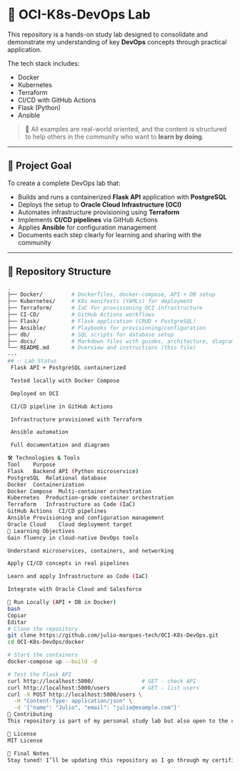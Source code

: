 # 🚀 OCI-K8s-DevOps Lab

This repository is a hands-on study lab designed to consolidate and demonstrate my understanding of key **DevOps** concepts through practical application.

The tech stack includes:

- Docker
- Kubernetes
- Terraform
- CI/CD with GitHub Actions
- Flask (Python)
- Ansible

> 📌 All examples are real-world oriented, and the content is structured to help others in the community who want to **learn by doing**.

---

## 🎯 Project Goal

To create a complete DevOps lab that:

- Builds and runs a containerized **Flask API** application with **PostgreSQL**
- Deploys the setup to **Oracle Cloud Infrastructure (OCI)**
- Automates infrastructure provisioning using **Terraform**
- Implements **CI/CD pipelines** via GitHub Actions
- Applies **Ansible** for configuration management
- Documents each step clearly for learning and sharing with the community

---

## 📁 Repository Structure

```bash
.
├── Docker/         # Dockerfiles, docker-compose, API + DB setup
├── Kubernetes/     # K8s manifests (YAMLs) for deployment
├── Terraform/      # IaC for provisioning OCI infrastructure
├── CI-CD/          # GitHub Actions workflows
├── Flask/          # Flask application (CRUD + PostgreSQL)
├── Ansible/        # Playbooks for provisioning/configuration
├── db/             # SQL scripts for database setup
├── docs/           # Markdown files with guides, architecture, diagrams
└── README.md       # Overview and instructions (this file)
---
## ✅ Lab Status
 Flask API + PostgreSQL containerized

 Tested locally with Docker Compose

 Deployed on OCI

 CI/CD pipeline in GitHub Actions

 Infrastructure provisioned with Terraform

 Ansible automation

 Full documentation and diagrams

🛠️ Technologies & Tools
Tool	Purpose
Flask	Backend API (Python microservice)
PostgreSQL	Relational database
Docker	Containerization
Docker Compose	Multi-container orchestration
Kubernetes	Production-grade container orchestration
Terraform	Infrastructure as Code (IaC)
GitHub Actions	CI/CD pipelines
Ansible	Provisioning and configuration management
Oracle Cloud	Cloud deployment target
🧠 Learning Objectives
Gain fluency in cloud-native DevOps tools

Understand microservices, containers, and networking

Apply CI/CD concepts in real pipelines

Learn and apply Infrastructure as Code (IaC)

Integrate with Oracle Cloud and Salesforce

🧪 Run Locally (API + DB in Docker)
bash
Copiar
Editar
# Clone the repository
git clone https://github.com/julio-marques-tech/OCI-K8s-DevOps.git
cd OCI-K8s-DevOps/docker

# Start the containers
docker-compose up --build -d

# Test the Flask API
curl http://localhost:5000/               # GET - check API
curl http://localhost:5000/users          # GET - list users
curl -X POST http://localhost:5000/users \
  -H "Content-Type: application/json" \
  -d '{"name": "Julio", "email": "julio@example.com"}'
🤝 Contributing
This repository is part of my personal study lab but also open to the community. Feel free to fork, test, submit issues or pull requests. Let’s grow together. 🌱

📄 License
MIT License

🧭 Final Notes
Stay tuned! I’ll be updating this repository as I go through my certifications, expand my cloud skills, and build real-world experience — always sharing the journey. 🌍
